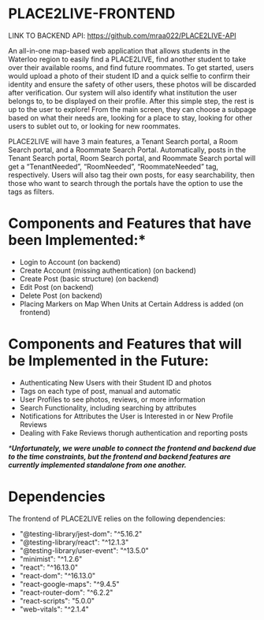 # PLACE2LIVE-FRONTEND

LINK TO BACKEND API: https://github.com/mraa022/PLACE2LIVE-API

An all-in-one map-based web application that allows students in the Waterloo region to easily find a PLACE2LIVE, find another student to take over their available rooms, and find future roommates. To get started, users would upload a photo of their student ID and a quick selfie to confirm their identity and ensure the safety of other users, these photos will be discarded after verification. Our system will also identify what institution the user belongs to, to be displayed on their profile. After this simple step, the rest is up to the user to explore! From the main screen, they can choose a subpage based on what their needs are, looking for a place to stay, looking for other users to sublet out to, or looking for new roommates.

PLACE2LIVE will have 3 main features, a Tenant Search portal, a Room Search portal, and a Roommate Search Portal. Automatically, posts in the Tenant Search portal, Room Search portal, and Roommate Search portal will get a “TenantNeeded”, “RoomNeeded”, “RoommateNeeded” tag, respectively. Users will also tag their own posts, for easy searchability, then those who want to search through the portals have the option to use the tags as filters.

# **Components and Features that have been Implemented:***
- Login to Account (on backend)
- Create Account (missing authentication) (on backend)
- Create Post (basic structure) (on backend)
- Edit Post (on backend)
- Delete Post (on backend)
- Placing Markers on Map When Units at Certain Address is added (on frontend)

# **Components and Features that will be Implemented in the Future:**
- Authenticating New Users with their Student ID and photos
- Tags on each type of post, manual and automatic
- User Profiles to see photos, reviews, or more information
- Search Functionality, including searching by attributes
- Notifications for Attributes the User is Interested in or New Profile Reviews
- Dealing with Fake Reviews thorugh authentication and reporting posts


_***Unfortunately, we were unable to connect the frontend and backend due to the time constraints, but the frontend and backend features are currently implemented standalone from one another.**_


# **Dependencies**
The frontend of PLACE2LIVE relies on the following dependencies:
- "@testing-library/jest-dom": "^5.16.2"
- "@testing-library/react": "^12.1.3"
- "@testing-library/user-event": "^13.5.0"
- "minimist": "^1.2.6"
- "react": "^16.13.0"
- "react-dom": "^16.13.0"
- "react-google-maps": "^9.4.5"
- "react-router-dom": "^6.2.2"
- "react-scripts": "5.0.0"
- "web-vitals": "^2.1.4"

